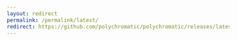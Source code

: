 ```yaml
---
layout: redirect
permalink: /permalink/latest/
redirect: https://github.com/polychromatic/polychromatic/releases/latest
---
```

